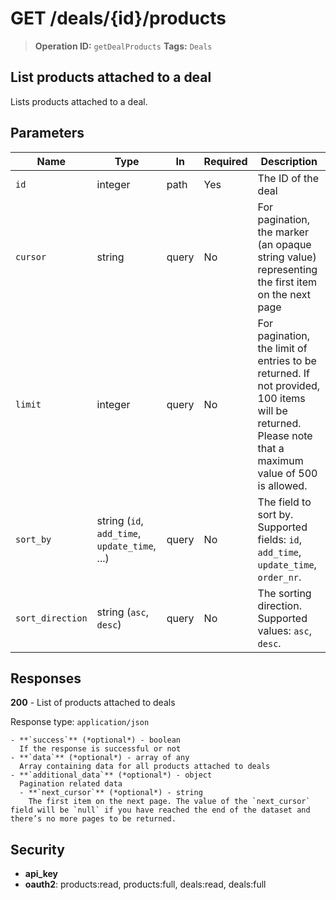 # GET /deals/{id}/products

> **Operation ID:** `getDealProducts`
> **Tags:** `Deals`

## List products attached to a deal

Lists products attached to a deal.

## Parameters

| Name | Type | In | Required | Description |
|------|------|-------|----------|-------------|
| `id` | integer | path | Yes | The ID of the deal |
| `cursor` | string | query | No | For pagination, the marker (an opaque string value) representing the first item on the next page |
| `limit` | integer | query | No | For pagination, the limit of entries to be returned. If not provided, 100 items will be returned. Please note that a maximum value of 500 is allowed. |
| `sort_by` | string (`id`, `add_time`, `update_time`, ...) | query | No | The field to sort by. Supported fields: `id`, `add_time`, `update_time`, `order_nr`. |
| `sort_direction` | string (`asc`, `desc`) | query | No | The sorting direction. Supported values: `asc`, `desc`. |

## Responses

**200** - List of products attached to deals

Response type: `application/json`

```
- **`success`** (*optional*) - boolean
  If the response is successful or not
- **`data`** (*optional*) - array of any
  Array containing data for all products attached to deals
- **`additional_data`** (*optional*) - object
  Pagination related data
  - **`next_cursor`** (*optional*) - string
    The first item on the next page. The value of the `next_cursor` field will be `null` if you have reached the end of the dataset and there’s no more pages to be returned.
```


## Security

- **api_key**
- **oauth2**: products:read, products:full, deals:read, deals:full